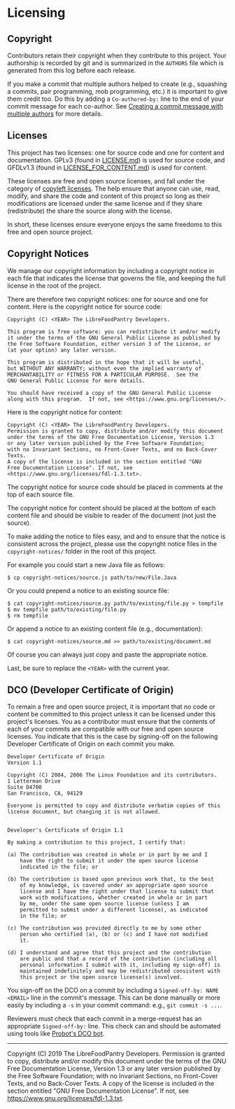# Licensing

## Copyright

Contributors retain their copyright when they contribute to this project. Your authorship is recorded by git and is summarized in the `AUTHORS` file which is generated from this log before each release.

If you make a commit that multiple authors helped to create (e.g., squashing a commits, pair programming, mob programming, etc.) it is important to give them credit too. Do this by adding a `Co-authored-by:` line to the end of your commit message for each co-author. See [Creating a commit message with multiple authors](https://help.github.com/en/articles/creating-a-commit-with-multiple-authors) for more details.

## Licenses

This project has two licenses: one for source code and one for
content and documentation.
GPLv3 (found in [LICENSE.md](../../../LICENSE.md)) is used for source code,
and GFDLv1.3 (found in [LICENSE_FOR_CONTENT.md](../../../LICENSE_FOR_CONTENT.md))
is used for content.

These licenses are free and open source licenses, and fall under the category of [copyleft licenses](https://en.wikipedia.org/wiki/Copyleft). The help ensure that anyone can use, read, modify, and share the code and content of this project so long as their modifications are licensed under the same license and if they share (redistribute) the share the source along with the license.

In short, these licenses ensure everyone enjoys the same freedoms to this free and open source project.


## Copyright Notices

We manage our copyright information by including a copyright notice in
each file that indicates the license that governs the file, and keeping
the full license in the root of the project.

There are therefore two copyright notices: one for source and one for content.
Here is the copyright notice for source code:

    Copyright (C) <YEAR> The LibreFoodPantry Developers.

    This program is free software: you can redistribute it and/or modify
    it under the terms of the GNU General Public License as published by
    the Free Software Foundation, either version 3 of the License, or
    (at your option) any later version.

    This program is distributed in the hope that it will be useful,
    but WITHOUT ANY WARRANTY; without even the implied warranty of
    MERCHANTABILITY or FITNESS FOR A PARTICULAR PURPOSE.  See the
    GNU General Public License for more details.

    You should have received a copy of the GNU General Public License
    along with this program.  If not, see <https://www.gnu.org/licenses/>.

Here is the copyright notice for content:

    Copyright (C) <YEAR> The LibreFoodPantry Developers.
    Permission is granted to copy, distribute and/or modify this document
    under the terms of the GNU Free Documentation License, Version 1.3
    or any later version published by the Free Software Foundation;
    with no Invariant Sections, no Front-Cover Texts, and no Back-Cover Texts.
    A copy of the license is included in the section entitled "GNU
    Free Documentation License". If not, see
    <https://www.gnu.org/licenses/fdl-1.3.txt>.

The copyright notice for source code should be placed in comments at the top
of each source file.

The copyright notice for content should be placed at the bottom of each content
file and should be visible to reader of the document (not just the source).

To make adding the notice to files easy, and and to ensure that the notice
is consistent across the project, please use the copyright notice files
in the `copyright-notices/` folder in the root of this project.

For example you could start a new Java file as follows:

    $ cp copyright-notices/source.js path/to/new/File.Java

Or you could prepend a notice to an existing source file:

    $ cat copyright-notices/source.py path/to/existing/file.py > tempfile
    $ mv tempfile path/to/existing/file.py
    $ rm tempfile

Or append a notice to an existing content file (e.g., documentation):

    $ cat copyright-notices/source.md >> path/to/existing/document.md

Of course you can always just copy and paste the appropriate notice.

Last, be sure to replace the `<YEAR>` with the current year.


## DCO (Developer Certificate of Origin)

To remain a free and open source project,
it is important that no code or content be committed to this project
unless it can be licensed under this project's licenses.
You as a contributor must ensure that the contents of each of your
commits are compatible with our free and open source licenses.
You indicate that this is the case by signing-off on the
following Developer Certificate of Origin on each commit you make.

    Developer Certificate of Origin
    Version 1.1

    Copyright (C) 2004, 2006 The Linux Foundation and its contributors.
    1 Letterman Drive
    Suite D4700
    San Francisco, CA, 94129

    Everyone is permitted to copy and distribute verbatim copies of this
    license document, but changing it is not allowed.


    Developer's Certificate of Origin 1.1

    By making a contribution to this project, I certify that:

    (a) The contribution was created in whole or in part by me and I
        have the right to submit it under the open source license
        indicated in the file; or

    (b) The contribution is based upon previous work that, to the best
        of my knowledge, is covered under an appropriate open source
        license and I have the right under that license to submit that
        work with modifications, whether created in whole or in part
        by me, under the same open source license (unless I am
        permitted to submit under a different license), as indicated
        in the file; or

    (c) The contribution was provided directly to me by some other
        person who certified (a), (b) or (c) and I have not modified
        it.

    (d) I understand and agree that this project and the contribution
        are public and that a record of the contribution (including all
        personal information I submit with it, including my sign-off) is
        maintained indefinitely and may be redistributed consistent with
        this project or the open source license(s) involved.

You sign-off on the DCO on a commit by including a `Signed-off-by: NAME <EMAIL>` line in the commit's message. This can be done manually or more
easily by including a `-s` in your commit command: e.g.,
`git commit -s ...`.

Reviewers must check that each commit in a merge-request has an appropriate `Signed-off-by:` line. This check can and should be automated using tools like [Probot's DCO bot](https://probot.github.io/apps/dco/).


---
Copyright (C) 2019 The LibreFoodPantry Developers.
Permission is granted to copy, distribute and/or modify this document
under the terms of the GNU Free Documentation License, Version 1.3
or any later version published by the Free Software Foundation;
with no Invariant Sections, no Front-Cover Texts, and no Back-Cover Texts.
A copy of the license is included in the section entitled "GNU
Free Documentation License". If not, see
<https://www.gnu.org/licenses/fdl-1.3.txt>.
